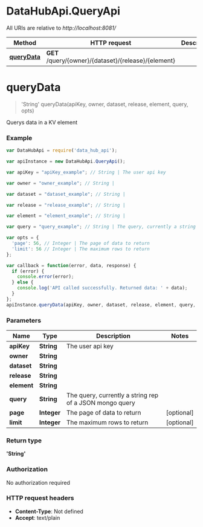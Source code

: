# DataHubApi.QueryApi

All URIs are relative to *http://localhost:8081/*

Method | HTTP request | Description
------------- | ------------- | -------------
[**queryData**](QueryApi.md#queryData) | **GET** /query/{owner}/{dataset}/{release}/{element} | 


<a name="queryData"></a>
# **queryData**
> &#39;String&#39; queryData(apiKey, owner, dataset, release, element, query, opts)



Querys data in a KV element

### Example
```javascript
var DataHubApi = require('data_hub_api');

var apiInstance = new DataHubApi.QueryApi();

var apiKey = "apiKey_example"; // String | The user api key

var owner = "owner_example"; // String | 

var dataset = "dataset_example"; // String | 

var release = "release_example"; // String | 

var element = "element_example"; // String | 

var query = "query_example"; // String | The query, currently a string rep of a JSON mongo query

var opts = { 
  'page': 56, // Integer | The page of data to return
  'limit': 56 // Integer | The maximum rows to return
};

var callback = function(error, data, response) {
  if (error) {
    console.error(error);
  } else {
    console.log('API called successfully. Returned data: ' + data);
  }
};
apiInstance.queryData(apiKey, owner, dataset, release, element, query, opts, callback);
```

### Parameters

Name | Type | Description  | Notes
------------- | ------------- | ------------- | -------------
 **apiKey** | **String**| The user api key | 
 **owner** | **String**|  | 
 **dataset** | **String**|  | 
 **release** | **String**|  | 
 **element** | **String**|  | 
 **query** | **String**| The query, currently a string rep of a JSON mongo query | 
 **page** | **Integer**| The page of data to return | [optional] 
 **limit** | **Integer**| The maximum rows to return | [optional] 

### Return type

**&#39;String&#39;**

### Authorization

No authorization required

### HTTP request headers

 - **Content-Type**: Not defined
 - **Accept**: text/plain

